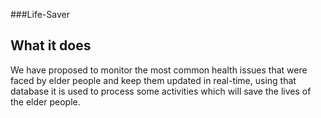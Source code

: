 ###Life-Saver

## What it does
We have proposed to monitor the most common health issues that were faced by elder people and keep them updated in real-time, using that database it is used to process some activities which will save the lives of the elder people.
